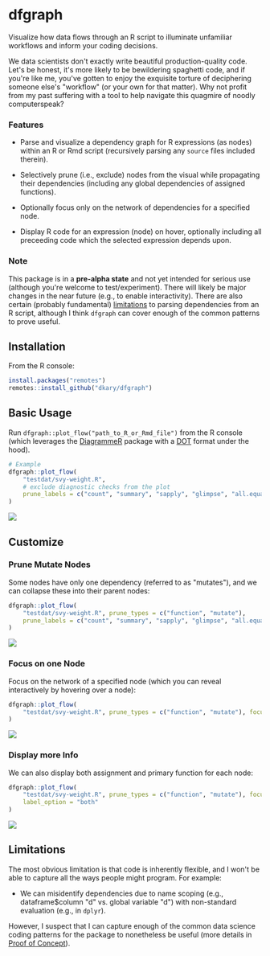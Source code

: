 
# dfgraph

Visualize how data flows through an R script to illuminate unfamiliar workflows and inform your coding decisions. 

We data scientists don't exactly write beautiful production-quality code. Let's be honest, it's more likely to be bewildering spaghetti code, and if you're like me, you've gotten to enjoy the exquisite torture of deciphering someone else's "workflow" (or your own for that matter). Why not profit from my past suffering with a tool to help navigate this quagmire of noodly computerspeak?

### Features

- Parse and visualize a dependency graph for R expressions (as nodes) within an R or Rmd script (recursively parsing any `source` files included therein).

- Selectively prune (i.e., exclude) nodes from the visual while propagating their dependencies (including any global dependencies of assigned functions).

- Optionally focus only on the network of dependencies for a specified node.

- Display R code for an expression (node) on hover, optionally including all preceeding code which the selected expression depends upon.

### Note 

This package is in a **pre-alpha state** and not yet intended for serious use (although you're welcome to test/experiment). There will likely be major changes in the near future (e.g., to enable interactivity). There are also certain (probably fundamental) [limitations](#limitations) to parsing dependencies from an R script, although I think `dfgraph` can cover enough of the common patterns to prove useful.

## Installation

From the R console:

```r
install.packages("remotes")
remotes::install_github("dkary/dfgraph")
```

## Basic Usage

Run `dfgraph::plot_flow("path_to_R_or_Rmd_file")` from the R console (which leverages the [DiagrammeR](https://github.com/rich-iannone/DiagrammeR) package with a   [DOT](https://en.wikipedia.org/wiki/DOT_(graph_description_language)) format under the hood).

```r
# Example
dfgraph::plot_flow(
    "testdat/svy-weight.R",
    # exclude diagnostic checks from the plot
    prune_labels = c("count", "summary", "sapply", "glimpse", "all.equal")
)
```

![](ref/img/assemble.svg)

## Customize

### Prune Mutate Nodes

Some nodes have only one dependency (referred to as "mutates"), and we can collapse these into their parent nodes:

```r
dfgraph::plot_flow(
    "testdat/svy-weight.R", prune_types = c("function", "mutate"),
    prune_labels = c("count", "summary", "sapply", "glimpse", "all.equal")
)
```

![](ref/img/assemble-prune.svg)

### Focus on one Node

Focus on the network of a specified node (which you can reveal interactively by hovering over a node):

```r
dfgraph::plot_flow(
    "testdat/svy-weight.R", prune_types = c("function", "mutate"), focus_node = 20, 
)
```

![](ref/img/assemble-focus.svg)

### Display more Info

We can also display both assignment and primary function for each node:

```r
dfgraph::plot_flow(
    "testdat/svy-weight.R", prune_types = c("function", "mutate"), focus_node = 20, 
    label_option = "both"
)
```

![](ref/img/assemble-both.svg)

## Limitations

The most obvious limitation is that code is inherently flexible, and I won't be able to capture all the ways people might program. For example:

- We can misidentify dependencies due to name scoping (e.g., dataframe$column "d" vs. global variable "d") with non-standard evaluation (e.g., in `dplyr`).

However, I suspect that I can capture enough of the common data science coding patterns for the package to nonetheless be useful (more details in [Proof of Concept](ref/POC.md)).
